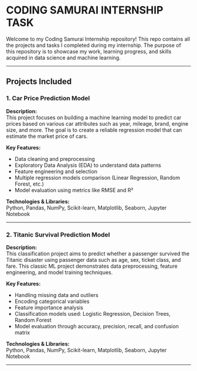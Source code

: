 # CODING SAMURAI INTERNSHIP TASK

Welcome to my Coding Samurai Internship repository! This repo contains all the projects and tasks I completed during my internship. The purpose of this repository is to showcase my work, learning progress, and skills acquired in data science and machine learning.

---

## Projects Included

### 1. Car Price Prediction Model

**Description:**  
This project focuses on building a machine learning model to predict car prices based on various car attributes such as year, mileage, brand, engine size, and more. The goal is to create a reliable regression model that can estimate the market price of cars.

**Key Features:**  
- Data cleaning and preprocessing  
- Exploratory Data Analysis (EDA) to understand data patterns  
- Feature engineering and selection  
- Multiple regression models comparison (Linear Regression, Random Forest, etc.)  
- Model evaluation using metrics like RMSE and R²  

**Technologies & Libraries:**  
Python, Pandas, NumPy, Scikit-learn, Matplotlib, Seaborn, Jupyter Notebook

---

### 2. Titanic Survival Prediction Model

**Description:**  
This classification project aims to predict whether a passenger survived the Titanic disaster using passenger data such as age, sex, ticket class, and fare. This classic ML project demonstrates data preprocessing, feature engineering, and model training techniques.

**Key Features:**  
- Handling missing data and outliers  
- Encoding categorical variables  
- Feature importance analysis  
- Classification models used: Logistic Regression, Decision Trees, Random Forest  
- Model evaluation through accuracy, precision, recall, and confusion matrix  

**Technologies & Libraries:**  
Python, Pandas, NumPy, Scikit-learn, Matplotlib, Seaborn, Jupyter Notebook

---
